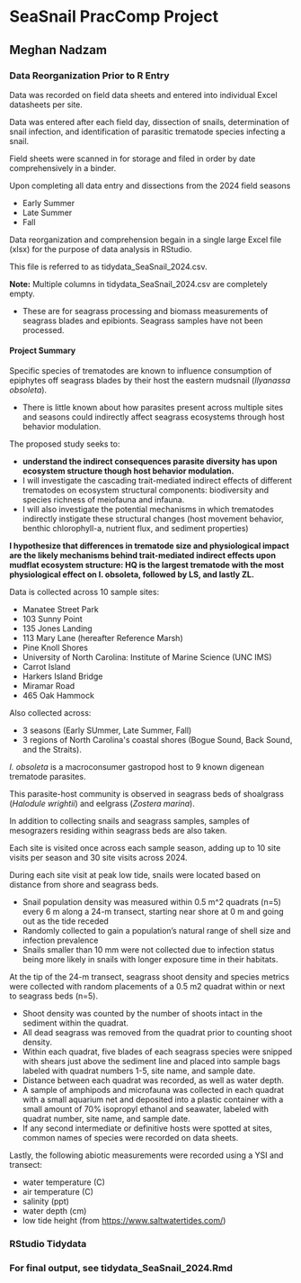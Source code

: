 # SeaSnail PracComp Project
## Meghan Nadzam
### Data Reorganization Prior to R Entry

Data was recorded on field data sheets and entered into individual Excel datasheets per site. 

Data was entered after each field day, dissection of snails, determination of snail infection, and identification of parasitic trematode species infecting a snail. 

Field sheets were scanned in for storage and filed in order by date comprehensively in a binder.

Upon completing all data entry and dissections from the 2024 field seasons 
- Early Summer
- Late Summer
- Fall

Data reorganization and comprehension begain in a single large Excel file (xlsx) for the purpose of data analysis in RStudio. 

This file is referred to as tidydata_SeaSnail_2024.csv.

**Note:** Multiple columns in tidydata_SeaSnail_2024.csv are completely empty. 

- These are for seagrass processing and biomass measurements of seagrass blades and epibionts. Seagrass samples have not been processed.  

#### Project Summary

Specific species of trematodes are known to influence consumption of epiphytes off seagrass blades by their host the eastern mudsnail (*Ilyanassa obsoleta*).

- There is little known about how parasites present across multiple sites and seasons could indirectly affect seagrass ecosystems through host behavior modulation. 

The proposed study seeks to:

- **understand the indirect consequences parasite diversity has upon ecosystem structure though host behavior modulation.**
- I will investigate the cascading trait-mediated indirect effects of different trematodes on ecosystem structural components: biodiversity and species richness of meiofauna and infauna.
- I will also investigate the potential mechanisms in which trematodes indirectly instigate these structural changes (host movement behavior, benthic chlorophyll-a, nutrient flux, and sediment properties)

**I hypothesize that differences in trematode size and physiological impact are the likely mechanisms behind trait-mediated indirect effects upon mudflat ecosystem structure: HQ is the largest trematode with the most physiological effect on I. obsoleta, followed by LS, and lastly ZL.**

Data is collected across 10 sample sites:
- Manatee Street Park
- 103 Sunny Point
- 135 Jones Landing
- 113 Mary Lane (hereafter Reference Marsh)
- Pine Knoll Shores
- University of North Carolina: Institute of Marine Science (UNC IMS)
- Carrot Island
- Harkers Island Bridge
- Miramar Road
- 465 Oak Hammock

Also collected across:
- 3 seasons (Early SUmmer, Late Summer, Fall)
- 3 regions of North Carolina's coastal shores (Bogue Sound, Back Sound, and the Straits).

*I. obsoleta* is a macroconsumer gastropod host to 9 known digenean trematode parasites. 

This parasite-host community is observed in seagrass beds of shoalgrass (*Halodule wrightii*) and eelgrass (*Zostera marina*). 

In addition to collecting snails and seagrass samples, samples of mesograzers residing within seagrass beds are also taken. 

Each site is visited once across each sample season, adding up to 10 site visits per season and 30 site visits across 2024. 

During each site visit at peak low tide, snails were located based on distance from shore and seagrass beds. 
- Snail population density was measured within 0.5 m^2 quadrats (n=5) every 6 m along a 24-m transect, starting near shore at 0 m and going out as the tide receded
- Randomly collected to gain a population’s natural range of shell size and infection prevalence
- Snails smaller than 10 mm were not collected due to infection status being more likely in snails with longer exposure time in their habitats. 

At the tip of the 24-m transect, seagrass shoot density and species metrics were collected with random placements of a 0.5 m2 quadrat within or next to seagrass beds (n=5). 
- Shoot density was counted by the number of shoots intact in the sediment within the quadrat.
- All dead seagrass was removed from the quadrat prior to counting shoot density.
- Within each quadrat, five blades of each seagrass species were snipped with shears just above the sediment line and placed into sample bags labeled with quadrat numbers 1-5, site name, and sample date.
- Distance between each quadrat was recorded, as well as water depth.
- A sample of amphipods and microfauna was collected in each quadrat with a small aquarium net and deposited into a plastic container with a small amount of 70% isopropyl ethanol and seawater, labeled with quadrat number, site name, and sample date.
- If any second intermediate or definitive hosts were spotted at sites, common names of species were recorded on data sheets.

Lastly, the following abiotic measurements were recorded using a YSI and transect: 
- water temperature (C)
- air temperature (C)
- salinity (ppt)
- water depth (cm)
- low tide height (from https://www.saltwatertides.com/)

### RStudio Tidydata



### For final output, see tidydata_SeaSnail_2024.Rmd
